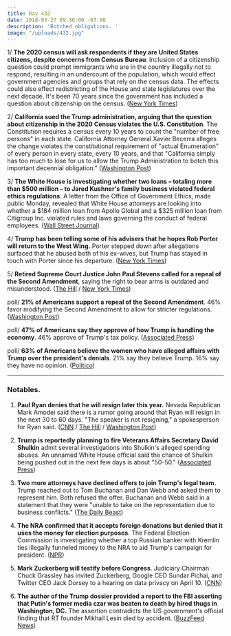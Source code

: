 ```yaml
---
title: Day 432
date: 2018-03-27 09:30:00 -07:00
description: 'Botched obligations. '
image: "/uploads/432.jpg"
---
```


1/ **The 2020 census will ask respondents if they are United States citizens, despite concerns from Census Bureau**. Inclusion of a citizenship question could prompt immigrants who are in the country illegally not to respond, resulting in an undercount of the population, which would effect government agencies and groups that rely on the census data. The effects could also effect redistricting of the House and state legislatures over the next decade. It's been 70 years since the government has included a question about citizenship on the census. ([New York Times](https://www.nytimes.com/2018/03/26/us/politics/census-citizenship-question-trump.html))

2/ **California sued the Trump administration, arguing that the question about citizenship in the 2020 Census violates the U.S. Constitution**. The Constitution requires a census every 10 years to count the "number of free persons" in each state. California Attorney General Xavier Becerra alleges the change violates the constitutional requirement of "actual Enumeration" of every person in every state, every 10 years, and that "California simply has too much to lose for us to allow the Trump Administration to botch this important decennial obligation." ([Washington Post](https://www.washingtonpost.com/news/morning-mix/wp/2018/03/27/california-sues-trump-administration-over-decision-to-add-citizenship-question-to-census/))

3/ **The White House is investigating whether two loans – totaling more than $500 million – to Jared Kushner's family business violated federal ethics regulations**. A letter from the Office of Government Ethics, made public Monday, revealed that White House attorneys are looking into whether a $184 million loan from Apollo Global and a $325 million loan from Citigroup Inc. violated rules and laws governing the conduct of federal employees. ([Wall Street Journal](https://www.wsj.com/articles/white-house-probes-loans-to-kushners-business-1522101516))

4/ **Trump has been telling some of his advisers that he hopes Rob Porter will return to the West Wing.** Porter stepped down after allegations surfaced that he abused both of his ex-wives, but Trump has stayed in touch with Porter since his departure. ([New York Times](https://www.nytimes.com/2018/03/26/us/politics/trump-rob-porter.html))

5/ **Retired Supreme Court Justice John Paul Stevens called for a repeal of the Second Amendment**, saying the right to bear arms is outdated and misunderstood. ([The Hill](http://thehill.com/blogs/blog-briefing-room/news/380406-former-supreme-court-justice-repeal-the-second-amendment) / [New York Times](https://www.nytimes.com/2018/03/27/opinion/john-paul-stevens-repeal-second-amendment.html))

poll/ **21% of Americans support a repeal of the Second Amendment**. 46% favor modifying the Second Amendment to allow for stricter regulations. ([Washington Post](https://www.washingtonpost.com/news/wonk/wp/2018/03/27/one-in-five-americans-want-the-second-amendment-to-be-repealed-national-survey-finds/))

poll/ **47% of Americans say they approve of how Trump is handling the economy**. 46% approve of Trump's tax policy. ([Associated Press](https://apnews.com/4bc3a50f60b44e0f98791ee3f3b4e1ae))

poll/ **63% of Americans believe the women who have alleged affairs with Trump over the president's denials**. 21% say they believe Trump. 16% say they have no opinion. ([Politico](https://www.politico.com/story/2018/03/26/trump-women-stormy-daniels-487097)) 

---

### Notables.

1. **Paul Ryan denies that he will resign later this year.** Nevada Republican Mark Amodei said there is a rumor going around that Ryan will resign in the next 30 to 60 days. "The speaker is not resigning," a spokesperson for Ryan said. ([CNN](https://www.cnn.com/2018/03/26/politics/paul-ryan-steve-scalise-mark-amodei/index.html) / [The Hill](http://thehill.com/homenews/house/380365-nevada-lawmaker-rumor-mill-says-ryan-headed-for-exit) / [Washington Post](https://www.washingtonpost.com/politics/the-speaker-is-not-resigning-ryans-office-dismisses-gop-lawmakers-rumor/2018/03/26/e232265a-313b-11e8-8abc-22a366b72f2d_story.html?utm_term=.97b66ac34cd6))

2. **Trump is reportedly planning to fire Veterans Affairs Secretary David Shulkin** admit several investigations into Shulkin's alleged spending abuses. An unnamed White House official said the chance of Shulkin being pushed out in the next few days is about "50-50." ([Associated Press](https://apnews.com/1e805ce49e5b46c6b34f7e66d05d4055))

3. **Two more attorneys have declined offers to join Trump's legal team.** Trump reached out to Tom Buchanan and Dan Webb and asked them to represent him. Both refused the offer. Buchanan and Webb said in a statement that they were "unable to take on the representation due to business conflicts." ([The Daily Beast](https://www.thedailybeast.com/dan-webb-and-tom-buchanan-latest-lawyers-to-decline-to-join-donald-trumps-legal-team))

4. **The NRA confirmed that it accepts foreign donations but denied that it uses the money for election purposes**. The Federal Election Commission is investigating whether a top Russian banker with Kremlin ties illegally funneled money to the NRA to aid Trump's campaign for president. ([NPR](https://www.npr.org/2018/03/27/597279176/nra-says-it-receives-foreign-funds-but-none-goes-to-election-work))

5. **Mark Zuckerberg will testify before Congress**. Judiciary Chairman Chuck Grassley has invited Zuckerberg, Google CEO Sundar Pichai, and Twitter CEO Jack Dorsey to a hearing on data privacy on April 10. ([CNN](http://money.cnn.com/2018/03/27/technology/mark-zuckerberg-testify-congress-facebook/index.html))

6. **The author of the Trump dossier provided a report to the FBI asserting that Putin's former media czar was beaten to death by hired thugs in Washington, DC.** The assertion contradicts the US government's official finding that RT founder Mikhail Lesin died by accident. ([BuzzFeed News](https://www.buzzfeed.com/jasonleopold/christopher-steele-mikhail-lesin-murder-putin-fbi))